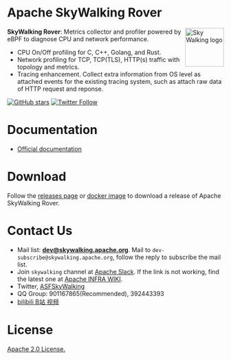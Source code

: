 Apache SkyWalking Rover
==========

<img src="http://skywalking.apache.org/assets/logo.svg" alt="Sky Walking logo" height="90px" align="right" />

**SkyWalking Rover**: Metrics collector and profiler powered by eBPF to diagnose CPU and network performance.

- CPU On/Off profiling for C, C++, Golang, and Rust.
- Network profiling for TCP, TCP(TLS), HTTP(s) traffic with topology and metrics.
- Tracing enhancement. Collect extra information from OS level as attached events for the existing tracing system, such as attach raw data of HTTP request and reponse.

[![GitHub stars](https://img.shields.io/github/stars/apache/skywalking.svg?style=for-the-badge&label=Stars&logo=github)](https://github.com/apache/skywalking)
[![Twitter Follow](https://img.shields.io/twitter/follow/asfskywalking.svg?style=for-the-badge&label=Follow&logo=twitter)](https://twitter.com/AsfSkyWalking)

# Documentation
- [Official documentation](https://skywalking.apache.org/docs/#SkyWalkingRover)

# Download

Follow the [releases page](https://skywalking.apache.org/downloads/#SkyWalkingRover) or [docker image](https://hub.docker.com/r/apache/skywalking-rover) to download a release of Apache SkyWalking Rover.

# Contact Us
* Mail list: **dev@skywalking.apache.org**. Mail to `dev-subscribe@skywalking.apache.org`, follow the reply to subscribe the mail list.
* Join `skywalking` channel at [Apache Slack](http://s.apache.org/slack-invite). If the link is not working, find the latest one at [Apache INFRA WIKI](https://cwiki.apache.org/confluence/display/INFRA/Slack+Guest+Invites).
* Twitter, [ASFSkyWalking](https://twitter.com/ASFSkyWalking)
* QQ Group: 901167865(Recommended), 392443393
* [bilibili B站 视频](https://space.bilibili.com/390683219)

# License
[Apache 2.0 License.](/LICENSE)
